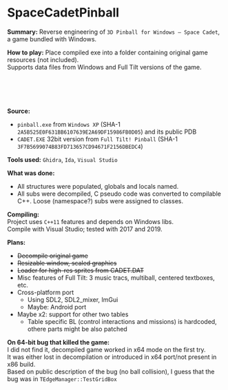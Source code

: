# SpaceCadetPinball
**Summary:** Reverse engineering of `3D Pinball for Windows – Space Cadet`, a game bundled with Windows.

**How to play:** Place compiled exe into a folder containing original game resources (not included).\
Supports data files from Windows and Full Tilt versions of the game.
\
\
\
\
\
\
**Source:**
 * `pinball.exe` from `Windows XP` (SHA-1 `2A5B525E0F631BB6107639E2A69DF15986FB0D05`) and its public PDB
 * `CADET.EXE` 32bit version from `Full Tilt! Pinball` (SHA-1 `3F7B5699074B83FD713657CD94671F2156DBEDC4`)

**Tools used:** `Ghidra`, `Ida`, `Visual Studio`

**What was done:**
 * All structures were populated, globals and locals named.
 * All subs were decompiled, C pseudo code was converted to compilable C++. Loose (namespace?) subs were assigned to classes.

**Compiling:**\
Project uses `C++11` features and depends on Windows libs.\
Compile with Visual Studio; tested with 2017 and 2019. 

**Plans:**
 * ~~Decompile original game~~
 * ~~Resizable window, scaled graphics~~
 * ~~Loader for high-res sprites from CADET.DAT~~
 * Misc features of Full Tilt: 3 music tracs, multiball, centered textboxes, etc.
 * Cross-platform port
   * Using SDL2, SDL2_mixer, ImGui
   * Maybe: Android port
 * Maybe x2: support for other two tables 
   * Table specific BL (control interactions and missions) is hardcoded, othere parts might be also patched

**On 64-bit bug that killed the game:**\
I did not find it, decompiled game worked in x64 mode on the first try.\
It was either lost in decompilation or introduced in x64 port/not present in x86 build.\
Based on public description of the bug (no ball collision), I guess that the bug was in `TEdgeManager::TestGridBox`
